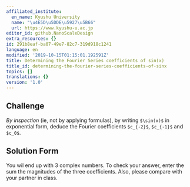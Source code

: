 ```yaml
---
affiliated_institute:
  en_name: Kyushu University
  name: "\u4E5D\u5DDE\u5927\u5B66"
  url: https://www.kyushu-u.ac.jp
editor_id: github.NanoScaleDesign
extra_resources: {}
id: 291b8eaf-ba07-49e7-82c7-319d918c1241
language: en
modified: '2019-10-15T01:15:01.192591Z'
title: Determining the Fourier Series coefficients of sin(x)
title_id: determining-the-fourier-series-coefficients-of-sinx
topics: []
translations: {}
version: '1.0'
---
```


## Challenge
*By inspection* (ie, not by applying formulas), by writing `$\sin(x)$` in exponential form, deduce the Fourier coefficients `$c_{-2}$`, `$c_{-1}$` and `$c_0$`.


## Solution Form
You wil end up with 3 complex numbers. To check your answer, enter the sum the magnitudes of the three coefficients. Also, please compare with your partner in class.
